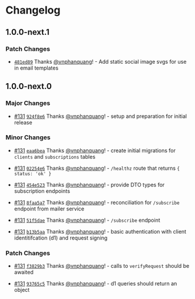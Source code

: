 # Changelog

## 1.0.0-next.1

### Patch Changes

- [`481ed89`](https://github.com/sveltevietnam/sveltevietnam.dev/commit/481ed898c6e35c8c999464d9569be0429d1ba847) Thanks [@vnphanquang](https://github.com/vnphanquang)! - Add static social image svgs for use in email templates

## 1.0.0-next.0

### Major Changes

- [#131](https://github.com/sveltevietnam/sveltevietnam.dev/pull/131) [`924f8e6`](https://github.com/sveltevietnam/sveltevietnam.dev/commit/924f8e6bca243509de4da3c55f4924426f04f117) Thanks [@vnphanquang](https://github.com/vnphanquang)! - setup and preparation for initial release

### Minor Changes

- [#131](https://github.com/sveltevietnam/sveltevietnam.dev/pull/131) [`eaa6bea`](https://github.com/sveltevietnam/sveltevietnam.dev/commit/eaa6beabba84ad0703cd6ceb9dae7cca32e997b0) Thanks [@vnphanquang](https://github.com/vnphanquang)! - create initial migrations for `clients` and `subscriptions` tables

- [#131](https://github.com/sveltevietnam/sveltevietnam.dev/pull/131) [`02254e6`](https://github.com/sveltevietnam/sveltevietnam.dev/commit/02254e60ac7637f519a1b05e87ced064b21479c5) Thanks [@vnphanquang](https://github.com/vnphanquang)! - `/healthz` route that returns `{ status: 'ok' }`

- [#131](https://github.com/sveltevietnam/sveltevietnam.dev/pull/131) [`454e523`](https://github.com/sveltevietnam/sveltevietnam.dev/commit/454e5238b5f915ed14c8b7d86d41b3910b6f09dd) Thanks [@vnphanquang](https://github.com/vnphanquang)! - provide DTO types for subscription endpoints

- [#131](https://github.com/sveltevietnam/sveltevietnam.dev/pull/131) [`8faa5a7`](https://github.com/sveltevietnam/sveltevietnam.dev/commit/8faa5a723fc56eb9ebf84d8f53e1918ea626fd70) Thanks [@vnphanquang](https://github.com/vnphanquang)! - reconciliation for `/subscribe` endpoint from mailer service

- [#131](https://github.com/sveltevietnam/sveltevietnam.dev/pull/131) [`51f5dae`](https://github.com/sveltevietnam/sveltevietnam.dev/commit/51f5daec9d14ee05b6272ea4f659c8621f3c9566) Thanks [@vnphanquang](https://github.com/vnphanquang)! - `/subscribe` endpoint

- [#131](https://github.com/sveltevietnam/sveltevietnam.dev/pull/131) [`b13b5aa`](https://github.com/sveltevietnam/sveltevietnam.dev/commit/b13b5aa3f910c11ab534b9856b57f2bf16204c04) Thanks [@vnphanquang](https://github.com/vnphanquang)! - basic authentication with client identitifcation (d1) and request signing

### Patch Changes

- [#131](https://github.com/sveltevietnam/sveltevietnam.dev/pull/131) [`f3829b3`](https://github.com/sveltevietnam/sveltevietnam.dev/commit/f3829b30f1ac069291f42869fa74f59b5b684ca6) Thanks [@vnphanquang](https://github.com/vnphanquang)! - calls to `verifyRequest` should be awaited

- [#131](https://github.com/sveltevietnam/sveltevietnam.dev/pull/131) [`93765c5`](https://github.com/sveltevietnam/sveltevietnam.dev/commit/93765c50adb73934090b6d94817965c1e9477123) Thanks [@vnphanquang](https://github.com/vnphanquang)! - d1 queries should return an object
